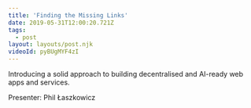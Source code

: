 ```yaml
---
title: 'Finding the Missing Links'
date: 2019-05-31T12:00:20.721Z
tags:
  - post
layout: layouts/post.njk
videoId: pyBUgMYF4zI
---
```


<!--- You can insert a short description here -->

Introducing a solid approach to building decentralised and AI-ready web apps and services.

Presenter: Phil Łaszkowicz
